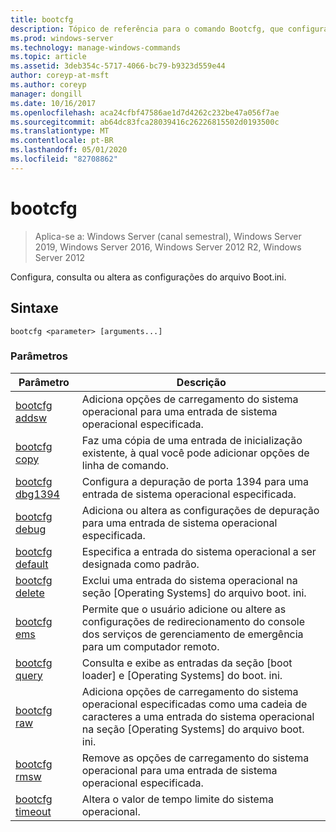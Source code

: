 ```yaml
---
title: bootcfg
description: Tópico de referência para o comando Bootcfg, que configura, consulta ou altera as configurações do arquivo boot. ini.
ms.prod: windows-server
ms.technology: manage-windows-commands
ms.topic: article
ms.assetid: 3deb354c-5717-4066-bc79-b9323d559e44
author: coreyp-at-msft
ms.author: coreyp
manager: dongill
ms.date: 10/16/2017
ms.openlocfilehash: aca24cfbf47586ae1d7d4262c232be47a056f7ae
ms.sourcegitcommit: ab64dc83fca28039416c26226815502d0193500c
ms.translationtype: MT
ms.contentlocale: pt-BR
ms.lasthandoff: 05/01/2020
ms.locfileid: "82708862"
---
```

# <a name="bootcfg"></a>bootcfg

> Aplica-se a: Windows Server (canal semestral), Windows Server 2019, Windows Server 2016, Windows Server 2012 R2, Windows Server 2012

Configura, consulta ou altera as configurações do arquivo Boot.ini.

## <a name="syntax"></a>Sintaxe

```  
bootcfg <parameter> [arguments...]  
```

### <a name="parameters"></a>Parâmetros

| Parâmetro | Descrição |
| --------- | ----------- |
| [bootcfg addsw](bootcfg-addsw.md) | Adiciona opções de carregamento do sistema operacional para uma entrada de sistema operacional especificada. |
| [bootcfg copy](bootcfg-copy.md) | Faz uma cópia de uma entrada de inicialização existente, à qual você pode adicionar opções de linha de comando. |
| [bootcfg dbg1394](bootcfg-dbg1394.md) | Configura a depuração de porta 1394 para uma entrada de sistema operacional especificada. |
| [bootcfg debug](bootcfg-debug.md) | Adiciona ou altera as configurações de depuração para uma entrada de sistema operacional especificada. |
| [bootcfg default](bootcfg-default.md) | Especifica a entrada do sistema operacional a ser designada como padrão. |
| [bootcfg delete](bootcfg-delete.md) | Exclui uma entrada do sistema operacional na seção [Operating Systems] do arquivo boot. ini. |
| [bootcfg ems](bootcfg-ems.md) | Permite que o usuário adicione ou altere as configurações de redirecionamento do console dos serviços de gerenciamento de emergência para um computador remoto. |
| [bootcfg query](bootcfg-query.md) | Consulta e exibe as entradas da seção [boot loader] e [Operating Systems] do boot. ini. |
| [bootcfg raw](bootcfg-raw.md) | Adiciona opções de carregamento do sistema operacional especificadas como uma cadeia de caracteres a uma entrada do sistema operacional na seção [Operating Systems] do arquivo boot. ini. |
| [bootcfg rmsw](bootcfg-rmsw.md) | Remove as opções de carregamento do sistema operacional para uma entrada de sistema operacional especificada. |
| [bootcfg timeout](bootcfg-timeout.md) | Altera o valor de tempo limite do sistema operacional. |
